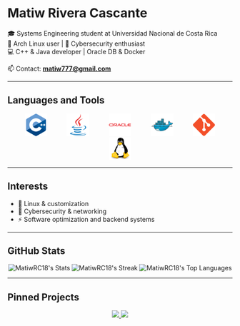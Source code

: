 # Matiw Rivera Cascante  

🎓 Systems Engineering student at Universidad Nacional de Costa Rica  
🐧 Arch Linux user | 🔐 Cybersecurity enthusiast  
💻 C++ & Java developer | Oracle DB & Docker  

📫 Contact: **matiw777@gmail.com**  

---

## Languages and Tools
<p align="center">
  <img src="https://github.com/devicons/devicon/raw/master/icons/cplusplus/cplusplus-original.svg" alt="C++" width="50" style="margin: 0 20px;"/>
  <img src="https://github.com/devicons/devicon/raw/master/icons/java/java-original.svg" alt="Java" width="50" style="margin: 0 20px;"/>
  <img src="https://github.com/devicons/devicon/raw/master/icons/oracle/oracle-original.svg" alt="Oracle" width="50" style="margin: 0 20px;"/>
  <img src="https://github.com/devicons/devicon/raw/master/icons/docker/docker-original.svg" alt="Docker" width="50" style="margin: 0 20px;"/>
  <img src="https://github.com/devicons/devicon/raw/master/icons/git/git-original.svg" alt="Git" width="50" style="margin: 0 20px;"/>
  <img src="https://github.com/devicons/devicon/raw/master/icons/linux/linux-original.svg" alt="Linux" width="50" style="margin: 0 20px;"/>
</p>

---

## Interests
- 🐧 Linux & customization  
- 🔐 Cybersecurity & networking  
- ⚡ Software optimization and backend systems  

---

## GitHub Stats
<p align="center">
  <img src="https://github-readme-stats.vercel.app/api?username=MatiwRC18&theme=tokyonight&show_icons=true&hide_border=true&count_private=true" alt="MatiwRC18's Stats" height="165"/>
  <img src="https://github-readme-streak-stats.herokuapp.com/?user=MatiwRC18&theme=tokyonight&hide_border=true" alt="MatiwRC18's Streak" height="165"/>
  <img src="https://github-readme-stats.vercel.app/api/top-langs/?username=MatiwRC18&theme=tokyonight&show_icons=true&hide_border=true&layout=compact" alt="MatiwRC18's Top Languages" height="165"/>
</p>

---

## Pinned Projects
<p align="center">
  <a href="https://github.com/MatiwRC18/UnoGame">
    <img src="https://github-readme-stats.vercel.app/api/pin/?username=MatiwRC18&repo=UnoGame&theme=tokyonight&hide_border=true"/>
  </a>
  <a href="https://github.com/MatiwRC18/Proyecto-II-Ensamblador">
    <img src="https://github-readme-stats.vercel.app/api/pin/?username=MatiwRC18&repo=Proyecto-II-Ensamblador&theme=tokyonight&hide_border=true"/>
  </a>
</p>
